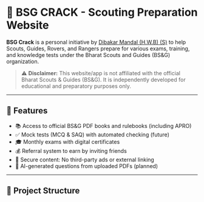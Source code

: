 # 🧭 BSG CRACK - Scouting Preparation Website

**BSG Crack** is a personal initiative by [Dibakar Mandal (H.W.B) (S)](https://github.com/dibakarmandal1999) to help Scouts, Guides, Rovers, and Rangers prepare for various exams, training, and knowledge tests under the Bharat Scouts and Guides (BS&G) organization.

> ⚠️ **Disclaimer:** This website/app is not affiliated with the official Bharat Scouts & Guides (BS&G). It is independently developed for educational and preparatory purposes only.

---

## 🌟 Features

- 📚 Access to official BS&G PDF books and rulebooks (including APRO)
- ✅ Mock tests (MCQ & SAQ) with automated checking (future)
- 🎓 Monthly exams with digital certificates
- 💰 Referral system to earn by inviting friends
- 🔐 Secure content: No third-party ads or external linking
- 🔎 AI-generated questions from uploaded PDFs (planned)

---

## 📂 Project Structure